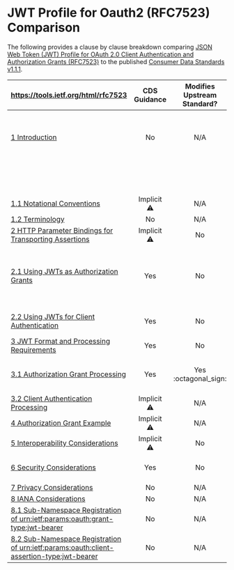 # JWT Profile for Oauth2 (RFC7523) Comparison

The following provides a clause by clause breakdown comparing [JSON Web Token (JWT) Profile for OAuth 2.0 Client Authentication and Authorization Grants (RFC7523)](https://tools.ietf.org/html/rfc7523) to the published [Consumer Data Standards v1.1.1](https://consumerdatastandardsaustralia.github.io/standards).

|  **https://tools.ietf.org/html/rfc7523** | **CDS Guidance** | **Modifies Upstream Standard?** | **Summary** |
| --- | :---: | :---: | --- |
|  [1 Introduction](https://tools.ietf.org/html/rfc7523#section-1) | No | N/A | _"The process by which the client obtains the JWT, prior to exchanging it with the authorization server or using it for client authentication, is out of scope."_ |
| | | | The proposed model obtains the public key from the ACCC Register |
|  [1.1 Notational Conventions](https://tools.ietf.org/html/rfc7523#section-1.1) | Implicit :warning: | N/A | [Aligned to Standards](https://consumerdatastandardsaustralia.github.io/standards/#introduction "Aligned to Standards") |
|  [1.2 Terminology](https://tools.ietf.org/html/rfc7523#section-1.2) | No | N/A |  |
|  [2 HTTP Parameter Bindings for Transporting Assertions](https://tools.ietf.org/html/rfc7523#section-2) | Implicit :warning: | No |  |
|  [2.1 Using JWTs as Authorization Grants](https://tools.ietf.org/html/rfc7523#section-2.1) | Yes | No | The CDS supports only the `private_key_jwt` client authentication method and therefore the `urn:ietf:params:oauth:grant-type:jwt-bearer` grant type is **REMOVED** |
|  [2.2 Using JWTs for Client Authentication](https://tools.ietf.org/html/rfc7523#section-2.2) | Yes | No | OpenID Connect Core Specification specifies the `client_id` is **MANDATORY** |
|  [3 JWT Format and Processing Requirements](https://tools.ietf.org/html/rfc7523#section-3) | Yes | No | 
|  [3.1 Authorization Grant Processing](https://tools.ietf.org/html/rfc7523#section-3.1) | Yes | Yes :octagonal_sign: | JWT Authorization Grants are **DISABLED** as part of [Client Authentication](https://consumerdatastandardsaustralia.github.io/standards/#client-authentication). Continuation of *2.1* 
| [3.2 Client Authentication Processing](https://tools.ietf.org/html/rfc7523#section-3.2) | Implicit :warning: | N/A | CDS does not explicitly document error states |
|  [4 Authorization Grant Example](https://tools.ietf.org/html/rfc7523#section-4) | Implicit :warning: | N/A | Keys different due to above changes |
|  [5 Interoperability Considerations](https://tools.ietf.org/html/rfc7523#section-5) | Implicit :warning: | No | FAPI Specifies that `PS256` replaces `RS256` |
|  [6 Security Considerations](https://tools.ietf.org/html/rfc7523#section-6) | Yes | No | OpenID Connect Core implements replay protection with `jti` |
|  [7 Privacy Considerations](https://tools.ietf.org/html/rfc7523#section-7) | No | N/A | |
|  [8 IANA Considerations](https://tools.ietf.org/html/rfc7523#section-8) | No | N/A |  |
|  [8.1 Sub-Namespace Registration of urn:ietf:params:oauth:grant-type:jwt-bearer](https://tools.ietf.org/html/rfc7523#page-10) | No | N/A | JWT Authorization Grants are **DISABLED** |
|  [8.2 Sub-Namespace Registration of urn:ietf:params:oauth:client-assertion-type:jwt-bearer](https://tools.ietf.org/html/rfc7523#page-10) | No | N/A | CDS uses this namespace |

